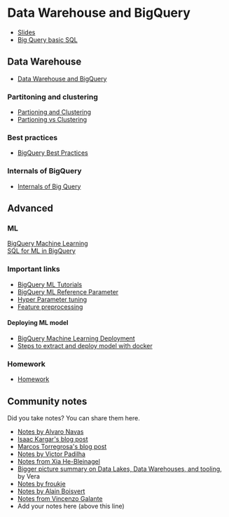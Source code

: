 # Data Warehouse and BigQuery

- [Slides](https://docs.google.com/presentation/d/1a3ZoBAXFk8-EhUsd7rAZd-5p_HpltkzSeujjRGB2TAI/edit?usp=sharing)  
- [Big Query basic SQL](big_query.sql)

## Data Warehouse

- [Data Warehouse and BigQuery](https://youtu.be/jrHljAoD6nM)

### Partitoning and clustering

- [Partioning and Clustering](https://youtu.be/jrHljAoD6nM?t=726)  
- [Partioning vs Clustering](https://youtu.be/-CqXf7vhhDs)  

### Best practices

- [BigQuery Best Practices](https://youtu.be/k81mLJVX08w)  

### Internals of BigQuery

- [Internals of Big Query](https://youtu.be/eduHi1inM4s)  

## Advanced

### ML

[BigQuery Machine Learning](https://youtu.be/B-WtpB0PuG4)  
[SQL for ML in BigQuery](big_query_ml.sql)

### Important links

- [BigQuery ML Tutorials](https://cloud.google.com/bigquery-ml/docs/tutorials)
- [BigQuery ML Reference Parameter](https://cloud.google.com/bigquery-ml/docs/analytics-reference-patterns)
- [Hyper Parameter tuning](https://cloud.google.com/bigquery-ml/docs/reference/standard-sql/bigqueryml-syntax-create-glm)
- [Feature preprocessing](https://cloud.google.com/bigquery-ml/docs/reference/standard-sql/bigqueryml-syntax-preprocess-overview)

#### Deploying ML model

- [BigQuery Machine Learning Deployment](https://youtu.be/BjARzEWaznU)  
- [Steps to extract and deploy model with docker](extract_model.md)  

### Homework

- [Homework](../cohorts/2023/week_3_data_warehouse/homework.md)

## Community notes

Did you take notes? You can share them here.

- [Notes by Alvaro Navas](https://github.com/ziritrion/dataeng-zoomcamp/blob/main/notes/3_data_warehouse.md)
- [Isaac Kargar's blog post](https://kargarisaac.github.io/blog/data%20engineering/jupyter/2022/01/30/data-engineering-w3.html)
- [Marcos Torregrosa's blog post](https://www.n4gash.com/2023/data-engineering-zoomcamp-semana-3/)
- [Notes by Victor Padilha](https://github.com/padilha/de-zoomcamp/tree/master/week3)
- [Notes from Xia He-Bleinagel](https://xiahe-bleinagel.com/2023/02/week-3-data-engineering-zoomcamp-notes-data-warehouse-and-bigquery/)
- [Bigger picture summary on Data Lakes, Data Warehouses, and tooling](https://medium.com/@verazabeida/zoomcamp-week-4-b8bde661bf98), by Vera
- [Notes by froukje](https://github.com/froukje/de-zoomcamp/blob/main/week_3_data_warehouse/notes/notes_week_03.md)
- [Notes by Alain Boisvert](https://github.com/boisalai/de-zoomcamp-2023/blob/main/week3.md)
- [Notes from Vincenzo Galante](https://binchentso.notion.site/Data-Talks-Club-Data-Engineering-Zoomcamp-8699af8e7ff94ec49e6f9bdec8eb69fd)
- Add your notes here (above this line)
